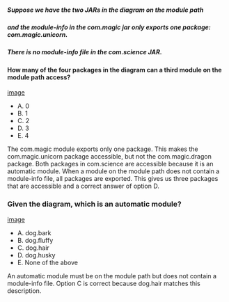 ##### Suppose we have the two JARs in the diagram on the module path
##### and the module-info in the com.magic jar only exports one package: com.magic.unicorn.
##### There is no module-info file in the com.science JAR.
#### How many of the four packages in the diagram can a third module on the module path access?
[image](./com.magic.unicorn_com.magic.jpg)
* A. 0
* B. 1
* C. 2
* D. 3
* E. 4

The com.magic module exports only one package.
This makes the com.magic.unicorn package accessible, but not the com.magic.dragon package.
Both packages in com.science are accessible because it is an automatic module.
When a module on the module path does not contain a module-info file,
all packages are exported. This gives us three packages that are accessible and a correct answer of option D.

### Given the diagram, which is an automatic module?
[image](./dog.hair_automatic_module.jpg)
* A. dog.bark
* B. dog.fluffy
* C. dog.hair
* D. dog.husky
* E. None of the above

An automatic module must be on the module path but does not contain a module-info file.
Option C is correct because dog.hair matches this description.